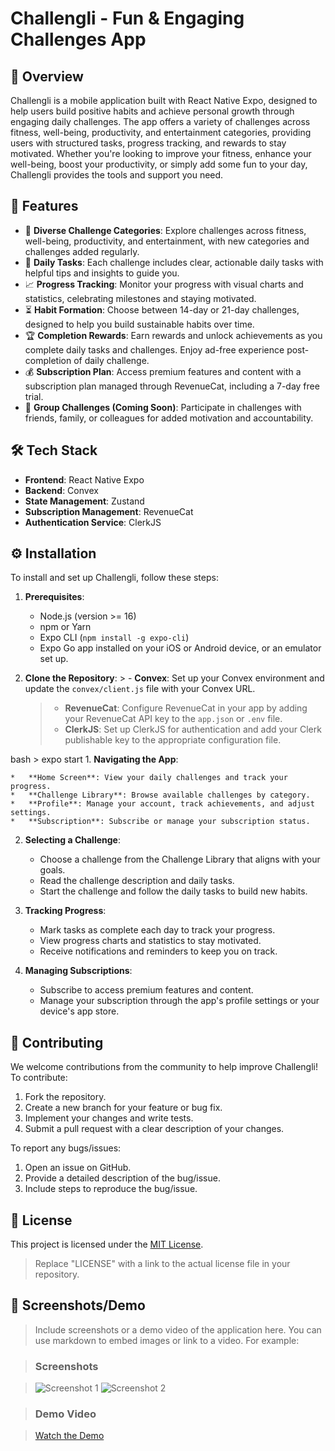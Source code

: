 
# Challengli - Fun & Engaging Challenges App

## 📌 Overview

Challengli is a mobile application built with React Native Expo, designed to help users build positive habits and achieve personal growth through engaging daily challenges. The app offers a variety of challenges across fitness, well-being, productivity, and entertainment categories, providing users with structured tasks, progress tracking, and rewards to stay motivated. Whether you're looking to improve your fitness, enhance your well-being, boost your productivity, or simply add some fun to your day, Challengli provides the tools and support you need.

## 🎯 Features

- 🌟 **Diverse Challenge Categories**: Explore challenges across fitness, well-being, productivity, and entertainment, with new categories and challenges added regularly.
- 📅 **Daily Tasks**: Each challenge includes clear, actionable daily tasks with helpful tips and insights to guide you.
- 📈 **Progress Tracking**: Monitor your progress with visual charts and statistics, celebrating milestones and staying motivated.
- ⏳ **Habit Formation**: Choose between 14-day or 21-day challenges, designed to help you build sustainable habits over time.
- 🏆 **Completion Rewards**: Earn rewards and unlock achievements as you complete daily tasks and challenges. Enjoy ad-free experience post-completion of daily challenge.
- 💰 **Subscription Plan**: Access premium features and content with a subscription plan managed through RevenueCat, including a 7-day free trial.
- 👥 **Group Challenges (Coming Soon)**: Participate in challenges with friends, family, or colleagues for added motivation and accountability.

## 🛠 Tech Stack

- **Frontend**: React Native Expo
- **Backend**: Convex
- **State Management**: Zustand
- **Subscription Management**: RevenueCat
- **Authentication Service**: ClerkJS

## ⚙️ Installation

To install and set up Challengli, follow these steps:

1.  **Prerequisites**:
    -   Node.js (version >= 16)
    -   npm or Yarn
    -   Expo CLI (`npm install -g expo-cli`)
    -   Expo Go app installed on your iOS or Android device, or an emulator set up.

2.  **Clone the Repository**:
        > -   **Convex**: Set up your Convex environment and update the `convex/client.js` file with your Convex URL.
    > -   **RevenueCat**: Configure RevenueCat in your app by adding your RevenueCat API key to the `app.json` or `.env` file.
    > -   **ClerkJS**: Set up ClerkJS for authentication and add your Clerk publishable key to the appropriate configuration file.

bash
    > expo start
    1.  **Navigating the App**:

    *   **Home Screen**: View your daily challenges and track your progress.
    *   **Challenge Library**: Browse available challenges by category.
    *   **Profile**: Manage your account, track achievements, and adjust settings.
    *   **Subscription**: Subscribe or manage your subscription status.

2.  **Selecting a Challenge**:

    *   Choose a challenge from the Challenge Library that aligns with your goals.
    *   Read the challenge description and daily tasks.
    *   Start the challenge and follow the daily tasks to build new habits.

3.  **Tracking Progress**:

    *   Mark tasks as complete each day to track your progress.
    *   View progress charts and statistics to stay motivated.
    *   Receive notifications and reminders to keep you on track.

4.  **Managing Subscriptions**:

    *   Subscribe to access premium features and content.
    *   Manage your subscription through the app's profile settings or your device's app store.

## 🤝 Contributing

We welcome contributions from the community to help improve Challengli! To contribute:

1.  Fork the repository.
2.  Create a new branch for your feature or bug fix.
3.  Implement your changes and write tests.
4.  Submit a pull request with a clear description of your changes.

To report any bugs/issues:

1.  Open an issue on GitHub.
2.  Provide a detailed description of the bug/issue.
3.  Include steps to reproduce the bug/issue.

## 📜 License

This project is licensed under the [MIT License](LICENSE).

> Replace "LICENSE" with a link to the actual license file in your repository.
## 📱 Screenshots/Demo

> Include screenshots or a demo video of the application here. You can use markdown to embed images or link to a video. For example:

> ### Screenshots

> ![Screenshot 1](url-to-screenshot-1)
> ![Screenshot 2](url-to-screenshot-2)

> ### Demo Video

> [Watch the Demo](url-to-demo-video)


